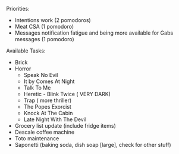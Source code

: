 Priorities:
- Intentions work (2 pomodoros)
- Meat CSA (1 pomodoro)
- Messages notification fatigue and being more available for Gabs messages (1 pomodoro)

Available Tasks:
- Brick
- Horror
	- Speak No Evil
	- It by Comes At Night 
	- Talk To Me
	- Heretic
	- Blink Twice ( VERY DARK)
	- Trap ( more thriller)
	- The Popes Exorcist
	- Knock At The Cabin
	- Late Night With The Devil
- Grocery list update (include fridge items)
- Descale coffee machine
- Toto maintenance
- Saponetti (baking soda, dish soap [large], check for other stuff)
